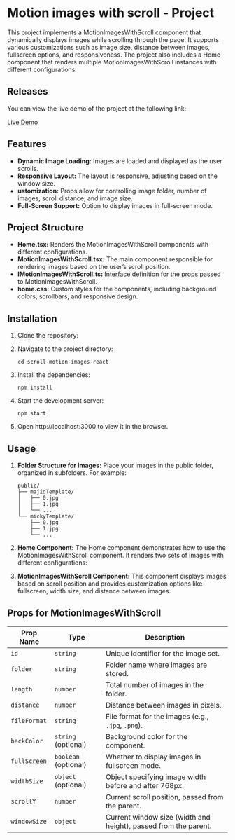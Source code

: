# Motion images with scroll - Project

This project implements a MotionImagesWithScroll component that dynamically displays images while scrolling through the page. It supports various customizations such as image size, distance between images, fullscreen options, and responsiveness. The project also includes a Home component that renders multiple MotionImagesWithScroll instances with different configurations.

## Releases

You can view the live demo of the project at the following link:

[Live Demo](https://majidgdotcom.github.io/scroll-motion-images-react/)

## Features

- **Dynamic Image Loading:** Images are loaded and displayed as the user scrolls.
- **Responsive Layout:** The layout is responsive, adjusting based on the window size.
- **ustomization:** Props allow for controlling image folder, number of images, scroll distance, and image size.
- **Full-Screen Support:** Option to display images in full-screen mode.

## Project Structure

- **Home.tsx:** Renders the MotionImagesWithScroll components with different configurations.
- **MotionImagesWithScroll.tsx:** The main component responsible for rendering images based on the user’s scroll position.
- **IMotionImagesWithScroll.ts:** Interface definition for the props passed to MotionImagesWithScroll.
- **home.css:** Custom styles for the components, including background colors, scrollbars, and responsive design.

## Installation

1.	Clone the repository:

2.	Navigate to the project directory:

	```
	cd scroll-motion-images-react

3.	Install the dependencies:

	```
	npm install

4.	Start the development server:

	```
	npm start

5.	Open http://localhost:3000 to view it in the browser.


## Usage

1.	**Folder Structure for Images:** Place your images in the public folder, organized in subfolders. For example:

        public/
        ├── majidTemplate/
        │   ├── 0.jpg
        │   ├── 1.jpg
        │   └── ...
        └── mickyTemplate/
            ├── 0.jpg
            ├── 1.jpg
            └── ...

2.	**Home Component:** The Home component demonstrates how to use the MotionImagesWithScroll component. It renders two sets of images with different configurations:

3.	**MotionImagesWithScroll Component:** This component displays images based on scroll position and provides customization options like fullscreen, width size, and distance between images.

## Props for MotionImagesWithScroll

| **Prop Name**  | **Type**               | **Description**                                                    |
|----------------|------------------------|--------------------------------------------------------------------|
| `id`           | `string`               | Unique identifier for the image set.                               |
| `folder`       | `string`               | Folder name where images are stored.                               |
| `length`       | `number`               | Total number of images in the folder.                              |
| `distance`     | `number`               | Distance between images in pixels.                                 |
| `fileFormat`   | `string`               | File format for the images (e.g., `.jpg`, `.png`).                 |
| `backColor`    | `string` (optional)    | Background color for the component.                                |
| `fullScreen`   | `boolean` (optional)   | Whether to display images in fullscreen mode.                      |
| `widthSize`    | `object` (optional)    | Object specifying image width before and after 768px.              |
| `scrollY`      | `number`               | Current scroll position, passed from the parent.                   |
| `windowSize`   | `object`               | Current window size (width and height), passed from the parent.    |
